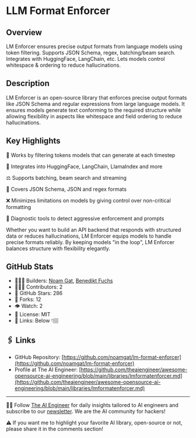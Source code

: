 # LLM Format Enforcer
## Overview
LM Enforcer ensures precise output formats from language models using token filtering. Supports JSON Schema, regex, batching/beam search. Integrates with HuggingFace, LangChain, etc. Lets models control whitespace & ordering to reduce hallucinations.

## Description
LM Enforcer is an open-source library that enforces precise output formats like JSON Schema and regular expressions from large language models. It ensures models generate text conforming to the required structure while allowing flexibility in aspects like whitespace and field ordering to reduce hallucinations.

## Key Highlights

🔣 Works by filtering tokens models that can generate at each timestep

🤗 Integrates into HuggingFace, LangChain, LlamaIndex and more

⚖️ Supports batching, beam search and streaming

📐 Covers JSON Schema, JSON and regex formats

❌ Minimizes limitations on models by giving control over non-critical formatting

🔎 Diagnostic tools to detect aggressive enforcement and prompts

Whether you want to build an API backend that responds with structured data or reduces hallucinations, LM Enforcer equips models to handle precise formats reliably. By keeping models "in the loop", LM Enforcer balances structure with flexibility elegantly.

## GitHub Stats
* 👷🏽‍♀️ Builders: [Noam Gat](https://www.linkedin.com/in/noamgat), [Benedikt Fuchs](https://www.linkedin.com/in/benedikt-fuchs-020a1b100/)
* 👩🏽‍💻 Contributors: 2
* 💫 GitHub Stars: 286
* 🍴 Forks: 12
* 👁️ Watch: 2
* 🪪 License: MIT
* 🔗 Links: Below 👇🏽

## 🖇️ Links
* GitHub Repository: [https://github.com/noamgat/lm-format-enforcer](https://github.com/noamgat/lm-format-enforcer)
* Profile at The AI Engineer: [https://github.com/theaiengineer/awesome-opensource-ai-engineering/blob/main/libraries/lmformatenforcer.md](https://github.com/theaiengineer/awesome-opensource-ai-engineering/blob/main/libraries/lmformatenforcer.md)
---
🧙🏽 Follow [The AI Engineer](https://www.linkedin.com/company/theaiengineer/) for daily insights tailored to AI engineers and subscribe to our [newsletter](http://theaiengineerco.substack.com). We are the AI community for hackers!

⚠️ If you want me to highlight your favorite AI library, open-source or not, please share it in the comments section!
